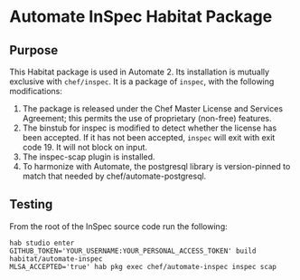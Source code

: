 # Automate InSpec Habitat Package

## Purpose

This Habitat package is used in Automate 2.  Its installation is mutually exclusive with `chef/inspec`.  It is a package of `inspec`, with the following modifications:

1. The package is released under the Chef Master License and Services Agreement; this permits the use of proprietary (non-free) features.
1. The binstub for inspec is modified to detect whether the license has been accepted. If it has not been accepted, `inspec` will exit with exit code 19.  It will not block on input.
1. The inspec-scap plugin is installed.
1. To harmonize with Automate, the postgresql library is version-pinned to match that needed by chef/automate-postgresql.

## Testing

From the root of the InSpec source code run the following:

```
hab studio enter
GITHUB_TOKEN='YOUR_USERNAME:YOUR_PERSONAL_ACCESS_TOKEN' build habitat/automate-inspec
MLSA_ACCEPTED='true' hab pkg exec chef/automate-inspec inspec scap
```
